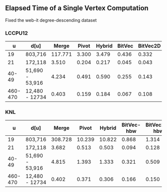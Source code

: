 ## Elapsed Time of a Single Vertex Computation

Fixed the web-it degree-descending dataset

### LCCPU12

u | d[u]  |  Merge | Pivot | Hybrid | BitVec | BitVec2D
--- | --- | --- | --- | --- | --- | --- 
19 | 803,716 | 117.771 |  3.300 | 3.479 | 0.436 | 0.332 
21 | 172,118 | 3.510 | 0.204 | 0.217 | 0.045 | 0.043
40-49 | 51,690 - 53,916 | 4.234 | 0.491 | 0.590 | 0.255 | 0.143 
460-470 | 12,480 - 12734 | 0.403 |  0.159 |  0.184  | 0.067  | 0.108 

### KNL


u | d[u]  | Merge | Pivot | Hybrid | BitVec-hbw | BitVec2D-hbw
--- | --- | --- | --- | --- | --- | ---
19 | 803,716 | 308.728 | 10.239 | 10.822 | 0.868 | 1.314
21 | 172,118 | 3.682 | 0.513 | 0.503  |  0.094 |  0.128
40-49 | 51,690 - 53,916 | 4.815 | 1.393 |  1.333 |  0.321 |  0.509
460-470 | 12,480 - 12734 | 0.402 | 0.371 | 0.306 |   0.166 | 0.150

